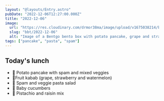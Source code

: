 ```yaml
---
layout: "@layouts/Entry.astro"
pubDate: "2022-12-06T12:27:00.000Z"
title: "2022-12-06"
image:
  url: "https://res.cloudinary.com/drmor38ma/image/upload/v1675038214/bbt/2022-12-06.jpg"
  slug: "bbt/2022-12-06"
  alt: "Image of a Bentgo bento box with potato pancake, grape and strawberry, pasta salad, cucumber slices and a pistachio and raisin mix"
tags: ["pancake", "pasta", "spam"]
---
```


## Today's lunch

- 🥔 Potato pancake with spam and mixed veggies
- 🍓Fruit kabab (grape, strawberry and watermelon)
- 🥗 Spam and veggie pasta salad
- 🥒 Baby cucumbers
- 🥜 Pistachio and raisin mix
